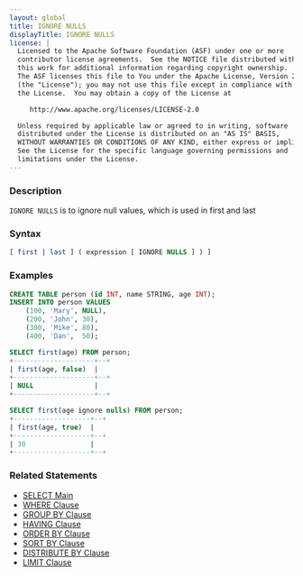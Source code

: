 ```yaml
---
layout: global
title: IGNORE NULLS
displayTitle: IGNORE NULLS 
license: |
  Licensed to the Apache Software Foundation (ASF) under one or more
  contributor license agreements.  See the NOTICE file distributed with
  this work for additional information regarding copyright ownership.
  The ASF licenses this file to You under the Apache License, Version 2.0
  (the "License"); you may not use this file except in compliance with
  the License.  You may obtain a copy of the License at

     http://www.apache.org/licenses/LICENSE-2.0

  Unless required by applicable law or agreed to in writing, software
  distributed under the License is distributed on an "AS IS" BASIS,
  WITHOUT WARRANTIES OR CONDITIONS OF ANY KIND, either express or implied.
  See the License for the specific language governing permissions and
  limitations under the License.
---
```


### Description

`IGNORE NULLS` is to ignore null values, which is used in first and last 

### Syntax

```sql
[ first | last ] ( expression [ IGNORE NULLS ] ) ]
```

### Examples

```sql
CREATE TABLE person (id INT, name STRING, age INT);
INSERT INTO person VALUES
    (100, 'Mary', NULL),
    (200, 'John', 30),
    (300, 'Mike', 80),
    (400, 'Dan',  50);

SELECT first(age) FROM person;
+--------------------+--+
| first(age, false)  |
+--------------------+--+
| NULL               |
+--------------------+--+

SELECT first(age ignore nulls) FROM person;
+-------------------+--+
| first(age, true)  |
+-------------------+--+
| 30                |
+-------------------+--+
```

### Related Statements

* [SELECT Main](sql-ref-syntax-qry-select.html)
* [WHERE Clause](sql-ref-syntax-qry-select-where.html)
* [GROUP BY Clause](sql-ref-syntax-qry-select-groupby.html)
* [HAVING Clause](sql-ref-syntax-qry-select-having.html)
* [ORDER BY Clause](sql-ref-syntax-qry-select-orderby.html)
* [SORT BY Clause](sql-ref-syntax-qry-select-sortby.html)
* [DISTRIBUTE BY Clause](sql-ref-syntax-qry-select-distribute-by.html)
* [LIMIT Clause](sql-ref-syntax-qry-select-limit.html)
